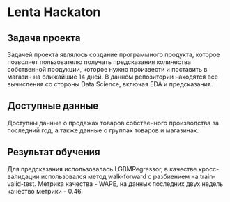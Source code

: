 # Lenta Hackaton

## Задача проекта

Задачей проекта являлось создание программного продукта, которое позволяет пользователю получать предсказания количества собственной продукции, которое нужно произвести и поставить в магазин на ближайшие 14 дней. В данном репозитории находятся все вычисления со стороны Data Science, включая EDA и предсказания.

## Доступные данные

Доступны данные о продажах товаров собственного производства за последний год, а также данные о группах товаров и магазинах.

## Результат обучения

Для предсказания использовалась LGBMRegressor, в качестве кросс-валидации использовался метод walk-forward с разбиением на train-valid-test. Метрика качества - WAPE, на данных последних двух недель качество метрики - 0.46.

